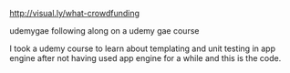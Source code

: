 
http://visual.ly/what-crowdfunding

udemygae
following along on a udemy gae course

I took a udemy course to learn about templating and unit testing in app engine after not having used app engine for a while and this is the code.
